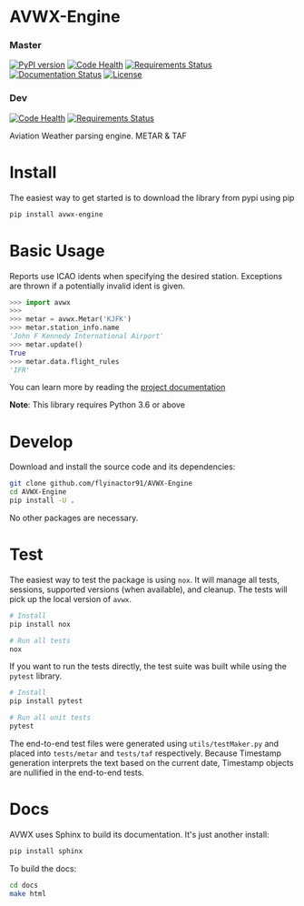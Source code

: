 # AVWX-Engine

### Master

[![PyPI version](https://badge.fury.io/py/avwx-engine.svg)](https://badge.fury.io/py/avwx-engine)
[![Code Health](https://landscape.io/github/flyinactor91/AVWX-Engine/master/landscape.svg?style=flat)](https://landscape.io/github/flyinactor91/AVWX-Engine/master)
[![Requirements Status](https://requires.io/github/flyinactor91/AVWX-Engine/requirements.svg?branch=master)](https://requires.io/github/flyinactor91/AVWX-Engine/requirements/?branch=master)
[![Documentation Status](https://readthedocs.org/projects/avwx-engine/badge/?version=latest)](http://avwx-engine.readthedocs.io/en/latest/?badge=latest)
[![License](https://img.shields.io/pypi/l/avwx-engine.svg)](https://pypi.org/project/avwx-engine/)

### Dev

[![Code Health](https://landscape.io/github/flyinactor91/AVWX-Engine/dev/landscape.svg?style=flat)](https://landscape.io/github/flyinactor91/AVWX-Engine/dev)
[![Requirements Status](https://requires.io/github/flyinactor91/AVWX-Engine/requirements.svg?branch=dev)](https://requires.io/github/flyinactor91/AVWX-Engine/requirements/?branch=dev)
<!-- [![Documentation Status](https://readthedocs.org/projects/avwx-engine/badge/?version=dev)](http://avwx-engine.readthedocs.io/en/latest/?badge=dev) -->

Aviation Weather parsing engine. METAR &amp; TAF

# Install

The easiest way to get started is to download the library from pypi using pip

```bash
pip install avwx-engine
```

# Basic Usage

Reports use ICAO idents when specifying the desired station. Exceptions are thrown if a potentially invalid ident is given.

```python
>>> import avwx
>>> 
>>> metar = avwx.Metar('KJFK')
>>> metar.station_info.name
'John F Kennedy International Airport'
>>> metar.update()
True
>>> metar.data.flight_rules
'IFR'
```

You can learn more by reading the [project documentation](https://avwx-engine.readthedocs.io/en/latest/)

**Note**: This library requires Python 3.6 or above

# Develop

Download and install the source code and its dependencies:

```bash
git clone github.com/flyinactor91/AVWX-Engine
cd AVWX-Engine
pip install -U .
```

No other packages are necessary.

# Test

The easiest way to test the package is using `nox`. It will manage all tests, sessions, supported versions (when available), and cleanup. The tests will pick up the local version of `avwx`.

```bash
# Install
pip install nox

# Run all tests
nox
```

If you want to run the tests directly, the test suite was built while using the `pytest` library.

```bash
# Install
pip install pytest

# Run all unit tests
pytest
```

The end-to-end test files were generated using `utils/testMaker.py` and placed into `tests/metar` and `tests/taf` respectively. Because Timestamp generation interprets the text based on the current date, Timestamp objects are nullified in the end-to-end tests.

# Docs

AVWX uses Sphinx to build its documentation. It's just another install:

```bash
pip install sphinx
```

To build the docs:

```bash
cd docs
make html
```